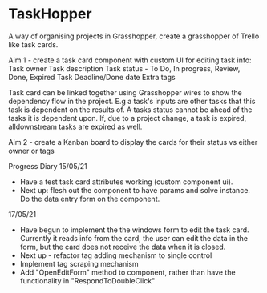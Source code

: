 # TaskHopper
A way of organising projects in Grasshopper, create a grasshopper of Trello like task cards.

Aim 1 - create a task card component with custom UI for editing task info: 
    Task owner
    Task description
    Task status - To Do, In progress, Review, Done, Expired
    Task Deadline/Done date
    Extra tags

Task card can be linked together using Grasshopper wires to show the dependency flow in the project. 
E.g a task's inputs are other tasks that this task is dependent on the results of. A tasks status cannot be ahead of the tasks it is dependent upon. If, due to a project change, a task is expired, alldownstream tasks are expired as well. 

Aim 2 - create a Kanban board to display the cards for their status vs either owner or tags

Progress Diary
15/05/21
- Have a test task card attributes working (custom component ui).
- Next up: flesh out the component to have params and solve instance. Do the data entry form on the component.

17/05/21
- Have begun to implement the the windows form to edit the task card. Currently it reads info from the card, the user can edit the data in the form, but the card does not receive the data when it is closed.
- Next up - refactor tag adding mechanism to single control
- Implement tag scraping mechanism
- Add "OpenEditForm" method to component, rather than have the functionality in "RespondToDoubleClick" 
